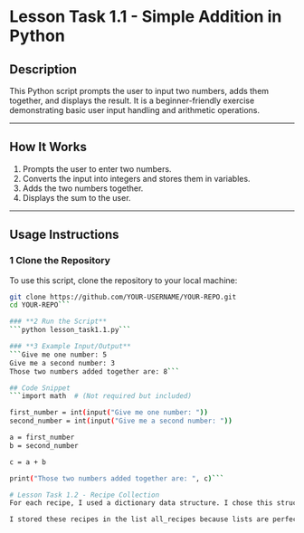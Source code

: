 # Lesson Task 1.1 - Simple Addition in Python

## Description  
This Python script prompts the user to input two numbers, adds them together, and displays the result. It is a beginner-friendly exercise demonstrating basic user input handling and arithmetic operations.

---

## How It Works  
1. Prompts the user to enter two numbers.  
2. Converts the input into integers and stores them in variables.  
3. Adds the two numbers together.  
4. Displays the sum to the user.

---

## Usage Instructions  
### **1 Clone the Repository**
To use this script, clone the repository to your local machine:
```sh
git clone https://github.com/YOUR-USERNAME/YOUR-REPO.git
cd YOUR-REPO```

### **2 Run the Script**
```python lesson_task1.1.py```

### **3 Example Input/Output**
```Give me one number: 5
Give me a second number: 3
Those two numbers added together are: 8```

## Code Snippet
```import math  # (Not required but included)

first_number = int(input("Give me one number: "))
second_number = int(input("Give me a second number: "))

a = first_number
b = second_number

c = a + b

print("Those two numbers added together are: ", c)```

# Lesson Task 1.2 - Recipe Collection
For each recipe, I used a dictionary data structure. I chose this structure because the recipe layout fits the idea of a key-value pair. One of those key-value pairs can be a list, which works great for ingredients, and it would allow you to update the values in the recipe should you ever need to modify the data within.

I stored these recipes in the list all_recipes because lists are perfect for storing things in an ordered sequence. In addition, a list will still allow for greater flexibility with its contents. 
